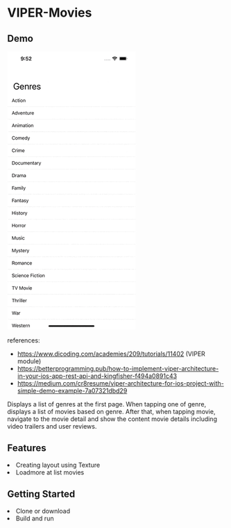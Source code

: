 # VIPER-Movies

## Demo

<img src="gif/Simulator Screen Recording - iPhone 13 Pro Max - 2022-08-08 at 21.53.10.gif">

references:
- https://www.dicoding.com/academies/209/tutorials/11402 (VIPER module)
- https://betterprogramming.pub/how-to-implement-viper-architecture-in-your-ios-app-rest-api-and-kingfisher-f494a0891c43
- https://medium.com/cr8resume/viper-architecture-for-ios-project-with-simple-demo-example-7a07321dbd29


Displays a list of genres at the first page. When tapping one of genre, displays a list of movies based on genre. After that, when tapping movie, navigate to the movie detail and show the content movie details including video trailers and user reviews.

## Features
<li> Creating layout using Texture</li>
<li> Loadmore at list movies</li>

## Getting Started
<li>Clone or download</li>
<li>Build and run</li>
